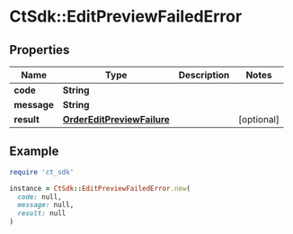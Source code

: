 # CtSdk::EditPreviewFailedError

## Properties

| Name | Type | Description | Notes |
| ---- | ---- | ----------- | ----- |
| **code** | **String** |  |  |
| **message** | **String** |  |  |
| **result** | [**OrderEditPreviewFailure**](OrderEditPreviewFailure.md) |  | [optional] |

## Example

```ruby
require 'ct_sdk'

instance = CtSdk::EditPreviewFailedError.new(
  code: null,
  message: null,
  result: null
)
```

